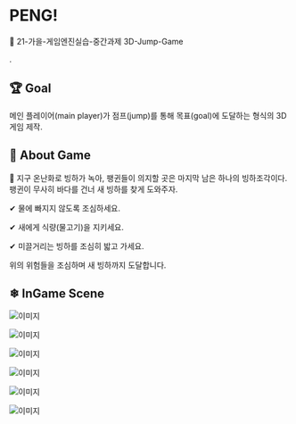 # PENG!

📝 21-가을-게임엔진실습-중간과제 3D-Jump-Game

.

## 🏆 Goal

메인 플레이어(main player)가 점프(jump)를 통해 목표(goal)에 도달하는 형식의 3D 게임 제작.



## 🐧 About Game

🌊 지구 온난화로 빙하가 녹아, 팽귄들이 의지할 곳은 마지막 남은 하나의 빙하조각이다. 팽귄이 무사히 바다를 건너  새 빙하를 찾게 도와주자.

✔ 물에 빠지지 않도록 조심하세요.

✔ 새에게 식량(물고기)을 지키세요.

✔ 미끌거리는 빙하를 조심히 밟고 가세요.

위의 위험들을 조심하며 새 빙하까지 도달합니다.



## ❄ InGame Scene

![이미지](https://user-images.githubusercontent.com/63442636/137311028-6748f033-1e2e-4faf-8d81-fdb8c1ef7fd0.png)

![이미지](https://user-images.githubusercontent.com/63442636/137311089-e04abab6-e16b-475c-ba4a-078d5abed508.png)

![이미지](https://user-images.githubusercontent.com/63442636/137310735-6f8e6a1b-efb6-44d1-a389-bf298d678bd2.png)

![이미지](https://user-images.githubusercontent.com/63442636/137310857-f0da7f11-4ece-4275-8f1a-8a7f319acaaf.png)

![이미지](https://user-images.githubusercontent.com/63442636/137310882-a68a3f49-64f3-4f45-acae-9bcddd2c4c02.png)

![이미지](https://user-images.githubusercontent.com/63442636/137310955-a1a05cf6-91f1-4dec-be28-fbb5e3834971.png)

